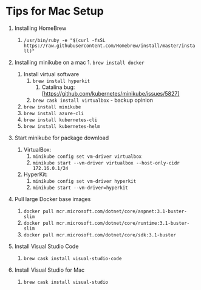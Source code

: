# Tips for Mac Setup
1. Installing HomeBrew
	1. `/usr/bin/ruby -e "$(curl -fsSL https://raw.githubusercontent.com/Homebrew/install/master/install)"`
2. Installing minikube on a mac
	   1. `brew install docker`
	1. Install virtual software
		1. `brew install hyperkit`
			1. Catalina bug: [https://github.com/kubernetes/minikube/issues/5827]
		2. `brew cask install virtualbox` - backup opinion   
	1. `brew install minikube`
	1. `brew install azure-cli`
   1. `brew install kubernetes-cli`
   1. `brew install kubernetes-helm`
   
3. Start minikube for package download
	1. VirtualBox: 
		1. `minikube config set vm-driver virtualbox`
		2. `minikube start --vm-driver virtualbox --host-only-cidr 172.16.0.1/24`
	1. HyperKit: 
		1. `minikube config set vm-driver hyperkit`
		2. `minikube start --vm-driver=hyperkit`
4. Pull large Docker base images
    1. `docker pull mcr.microsoft.com/dotnet/core/aspnet:3.1-buster-slim`
    1. `docker pull mcr.microsoft.com/dotnet/core/runtime:3.1-buster-slim`
    1. `docker pull mcr.microsoft.com/dotnet/core/sdk:3.1-buster`
5. Install Visual Studio Code
    1. `brew cask install visual-studio-code`
6. Install Visual Studio for Mac
    1. `brew cask install visual-studio`
